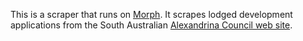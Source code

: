 This is a scraper that runs on [Morph](https://morph.io).  It scrapes lodged development applications from the South Australian [Alexandrina Council web site](https://www.alexandrina.sa.gov.au).

